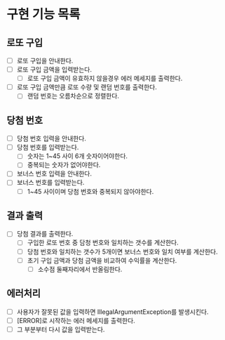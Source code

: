 # 구현 기능 목록

## 로또 구입
- [ ] 로또 구입을 안내한다.
- [ ] 로또 구입 금액을 입력받는다.
  - [ ] 로또 구입 금액이 유효하지 않을경우 에러 메세지를 출력한다.
- [ ] 로또 구입 금액만큼 로또 수량 및 랜덤 번호를 출력한다.
  - [ ] 랜덤 번호는 오름차순으로 정렬한다.

## 당첨 번호
- [ ] 당첨 번호 입력을 안내한다.
- [ ] 당첨 번호를 입력받는다.
  - [ ] 숫자는 1~45 사이 6개 숫자이어야한다.
  - [ ] 중복되는 숫자가 없어야한다.
- [ ] 보너스 번호 입력을 안내한다.
- [ ] 보너스 번호를 입력받는다.
  - [ ] 1~45 사이이며 당첨 번호와 중복되지 않아야한다.

## 결과 출력
- [ ] 당첨 결과를 출력한다.
  - [ ] 구입한 로또 번호 중 담청 번호와 일치하는 갯수를 계산한다.
  - [ ] 당첨 번호와 일치하는 갯수가 5개이면 보너스 번호와 일치 여부를 계산한다.
  - [ ] 초기 구입 금액과 당첨 금액을 비교하여 수익률을 계산한다.
    - [ ] 소수점 둘째자리에서 반올림한다.

## 에러처리
- [ ] 사용자가 잘못된 값을 입력하면 IllegalArgumentException를 발생시킨다.
- [ ] [ERROR]로 시작하는 에러 메세지를 출력한다.
- [ ] 그 부분부터 다시 값을 입력받는다.